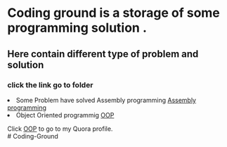 # Coding ground is a storage of some programming solution .
## Here contain different type of problem and solution
### click the link go to folder


<li>Some Problem have solved Assembly programming <a href="Assemblyprogramming">Assembly programming</a> </li>
<li> Object Oriented programmig <a href="OOP.cpp">OOP </a> </li>

Click [OOP](OOP/OOP.cpp) to go to my Quora profile.<br># Coding-Ground
